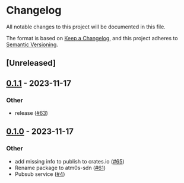 # Changelog
All notable changes to this project will be documented in this file.

The format is based on [Keep a Changelog](https://keepachangelog.com/en/1.0.0/),
and this project adheres to [Semantic Versioning](https://semver.org/spec/v2.0.0.html).

## [Unreleased]

## [0.1.1](https://github.com/8xFF/atm0s-sdn/compare/atm0s-sdn-redis-server-v0.1.0...atm0s-sdn-redis-server-v0.1.1) - 2023-11-17

### Other
- release ([#63](https://github.com/8xFF/atm0s-sdn/pull/63))

## [0.1.0](https://github.com/8xFF/atm0s-sdn/releases/tag/atm0s-sdn-redis-server-v0.1.0) - 2023-11-17

### Other
- add missing info to publish to crates.io ([#65](https://github.com/8xFF/atm0s-sdn/pull/65))
- Rename package to atm0s-sdn ([#61](https://github.com/8xFF/atm0s-sdn/pull/61))
- Pubsub service ([#4](https://github.com/8xFF/atm0s-sdn/pull/4))
